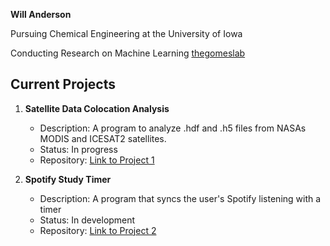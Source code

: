 **Will Anderson**

Pursuing Chemical Engineering at the University of Iowa

Conducting Research on Machine Learning [thegomeslab](https://github.com/thegomeslab)

## Current Projects

1. **Satellite Data Colocation Analysis**
   - Description: A program to analyze .hdf and .h5 files from NASAs MODIS and ICESAT2 satellites.
   - Status: In progress
   - Repository: [Link to Project 1]()

2. **Spotify Study Timer**
   - Description: A program that syncs the user's Spotify listening with a timer
   - Status: In development
   - Repository: [Link to Project 2](https://github.com/wndrsn1/Sync-Spotify-to-Timer)


